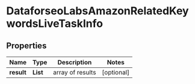 # DataforseoLabsAmazonRelatedKeywordsLiveTaskInfo


## Properties

| Name | Type | Description | Notes |
|------------ | ------------- | ------------- | -------------|
**result** | **List<DataforseoLabsAmazonRelatedKeywordsLiveResultInfo>** | array of results |[optional]|